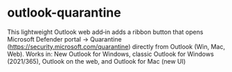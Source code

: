 # outlook-quarantine
This lightweight Outlook web add‑in adds a ribbon button that opens Microsoft Defender portal → Quarantine (https://security.microsoft.com/quarantine) directly from Outlook (Win, Mac, Web). Works in: New Outlook for Windows, classic Outlook for Windows (2021/365), Outlook on the web, and Outlook for Mac (new UI)
